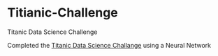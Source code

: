 # Titianic-Challenge
Titanic Data Science Challenge

Completed the [Titanic Data Science Challange](https://www.kaggle.com/c/titanic) using a Neural Network
